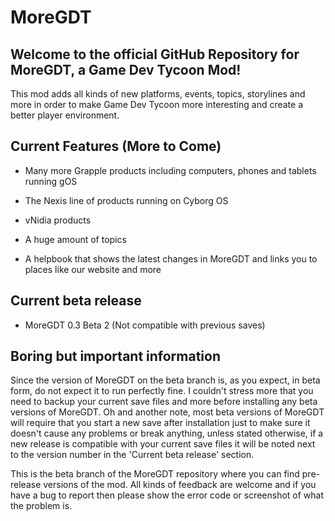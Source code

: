 # MoreGDT
## Welcome to the official GitHub Repository for MoreGDT, a Game Dev Tycoon Mod!

This mod adds all kinds of new platforms, events, topics, storylines and more
in order to make Game Dev Tycoon more interesting and create a better player
environment.

## Current Features (More to Come)  
- Many more Grapple products including computers, phones and tablets running gOS

- The Nexis line of products running on Cyborg OS

- vNidia products 

- A huge amount of topics

- A helpbook that shows the latest changes in MoreGDT and links you to places like our website and more


## Current beta release

- MoreGDT 0.3 Beta 2 (Not compatible with previous saves)

## Boring but important information

Since the version of MoreGDT on the beta branch is, as you expect, in beta form, do not expect it to run perfectly fine. I couldn't stress more that you need to backup your current save files and more before installing any beta versions of MoreGDT. Oh and another note, most beta versions of MoreGDT will require that you start a new save after installation just to make sure it doesn't cause any problems or break anything, unless stated otherwise, if a new release is compatible with your current save files it will be noted next to the version number in the 'Current beta release' section.

This is the beta branch of the MoreGDT repository where you can find pre-release versions of the mod. All kinds of feedback are welcome and if you have a bug to report then please show the error code or screenshot of what the problem is.
